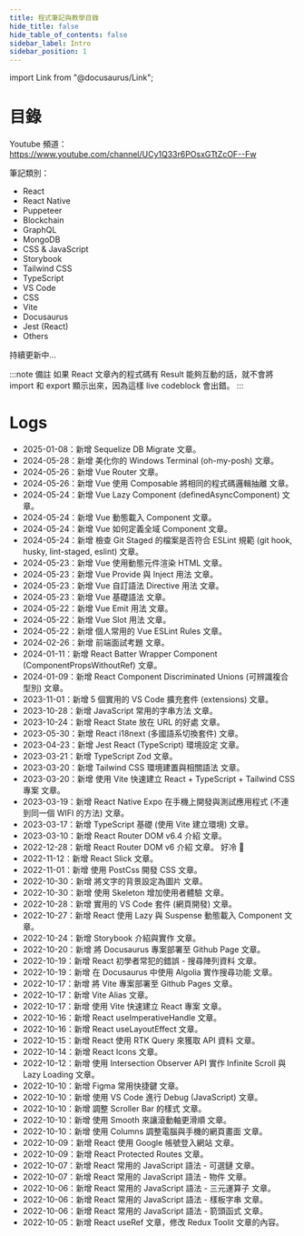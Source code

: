 ```yaml
---
title: 程式筆記與教學目錄
hide_title: false
hide_table_of_contents: false
sidebar_label: Intro
sidebar_position: 1
---
```


import Link from "@docusaurus/Link";

# 目錄

Youtube 頻道：
https://www.youtube.com/channel/UCy1Q33r6POsxGTtZcOF--Fw

筆記類別：

-   <Link to="/docs/category/react">React</Link>
-   <Link to="/docs/category/react-native">React Native</Link>
-   <Link to="/docs/category/puppeteer">Puppeteer</Link>
-   <Link to="/docs/category/blockchain">Blockchain</Link>
-   <Link to="/docs/category/graphql">GraphQL</Link>
-   <Link to="/docs/category/mongodb">MongoDB</Link>
-   <Link to="/docs/category/css--javascript">CSS & JavaScript</Link>
-   <Link to="/docs/category/storybook">Storybook</Link>
-   <Link to="/docs/category/tailwind-css">Tailwind CSS</Link>
-   <Link to="/docs/category/typescript">TypeScript</Link>
-   <Link to="/docs/category/vs-code">VS Code</Link>
-   <Link to="/docs/category/css">CSS</Link>
-   <Link to="/docs/category/vite">Vite</Link>
-   <Link to="/docs/category/docusaurus">Docusaurus</Link>
-   <Link to="/docs/category/jest-react">Jest (React)</Link>
-   <Link to="/docs/category/others">Others</Link>

持續更新中...

:::note 備註
如果 React 文章內的程式碼有 Result 能夠互動的話，就不會將 import 和 export 顯示出來，因為這樣 live codeblock 會出錯。
:::

# Logs

-   2025-01-08：新增 <Link to="/docs/Sequelize/Sequelize-DB-Migrate">Sequelize DB Migrate</Link> 文章。
-   2024-05-28：新增 <Link to="/docs/Others/Windows-Terminal-Better">美化你的 Windows Terminal (oh-my-posh)</Link> 文章。
-   2024-05-26：新增 <Link to="/docs/Vue/Vue-Router">Vue Router</Link> 文章。
-   2024-05-26：新增 <Link to="/docs/Vue/Vue-Composable">Vue 使用 Composable 將相同的程式碼邏輯抽離</Link> 文章。
-   2024-05-24：新增 <Link to="/docs/Vue/Vue-Lazy-Component">Vue Lazy Component (definedAsyncComponent)</Link> 文章。
-   2024-05-24：新增 <Link to="/docs/Vue/Vue-Dynamic-Render-Component">Vue 動態載入 Component</Link> 文章。
-   2024-05-24：新增 <Link to="/docs/Vue/Vue-Global-Component">Vue 如何定義全域 Component</Link> 文章。
-   2024-05-24：新增 <Link to="/docs/Others/Husky-Lint-Staged">檢查 Git Staged 的檔案是否符合 ESLint 規範 (git hook, husky, lint-staged, eslint)</Link> 文章。
-   2024-05-23：新增 <Link to="/docs/Vue/Vue-Dynamic-Render-HTML">Vue 使用動態元件渲染 HTML</Link> 文章。
-   2024-05-23：新增 <Link to="/docs/Vue/Vue-Provide-Inject">Vue Provide 與 Inject 用法</Link> 文章。
-   2024-05-23：新增 <Link to="/docs/Vue/Vue-Directive">Vue 自訂語法 Directive 用法</Link> 文章。
-   2024-05-23：新增 <Link to="/docs/Vue/Vue-Basic">Vue 基礎語法</Link> 文章。
-   2024-05-22：新增 <Link to="/docs/Vue/Vue-Emit">Vue Emit 用法</Link> 文章。
-   2024-05-22：新增 <Link to="/docs/Vue/Vue-Slot">Vue Slot 用法</Link> 文章。
-   2024-05-22：新增 <Link to="/docs/Vue/Vue-ESLint">個人常用的 Vue ESLint Rules</Link> 文章。
-   2024-02-26：新增 <Link to="/docs/Others/interview">前端面試考題</Link> 文章。
-   2024-01-11：新增 <Link to="/docs/TypeScript/TypeScript-Wrapper-Component">React Batter Wrapper Component (ComponentPropsWithoutRef)</Link> 文章。
-   2024-01-09：新增 <Link to="/docs/TypeScript/TypeScript-Discriminated-Unions">React Component Discriminated Unions (可辨識複合型別)</Link> 文章。
-   2023-11-01：新增 <Link to="/docs/VS%20Code/vsCodeExtensions2">5 個實用的 VS Code 擴充套件 (extensions)</Link> 文章。
-   2023-10-28：新增 <Link to="/docs/JavaScript/string">JavaScript 常用的字串方法</Link> 文章。
-   2023-10-24：新增 <Link to="/docs/React/Tips/React-State-URL">React State 放在 URL 的好處</Link> 文章。
-   2023-05-30：新增 <Link to="/docs/React/Package/React-i18next">React i18next (多國語系切換套件)</Link> 文章。
-   2023-04-23：新增 <Link to="/docs/Jest/Jest-React">Jest React (TypeScript) 環境設定</Link> 文章。
-   2023-03-21：新增 <Link to="/docs/TypeScript/TypeScript-Zod">TypeScript Zod</Link> 文章。
-   2023-03-20：新增 <Link to="/docs/Tailwind/Tailwind-Setup">Tailwind CSS 環境建置與相關語法</Link> 文章。
-   2023-03-20：新增 <Link to="/docs/Vite/React-Ts-Tailwind">使用 Vite 快速建立 React + TypeScript + Tailwind CSS 專案</Link> 文章。
-   2023-03-19：新增 <Link to="/docs/React%20Native/expogo">React Native Expo 在手機上開發與測試應用程式 (不連到同一個 WIFI 的方法)</Link> 文章。
-   2023-03-17：新增 <Link to="/docs/TypeScript/TypeScript-Basic">TypeScript 基礎 (使用 Vite 建立環境)</Link> 文章。
-   2023-03-10：新增 <Link to="/docs/React/Package/React-Router-Dom-v6-4">React Router DOM v6.4 介紹</Link> 文章。
-   2022-12-28：新增 <Link to="/docs/React/Package/React-Router-Dom-v6">React Router DOM v6 介紹</Link> 文章。 好冷 🥶
-   2022-11-12：新增 <Link to="/docs/React/Package/React-Slick">React Slick</Link> 文章。
-   2022-11-01：新增 <Link to="/docs/JavaScript/postcss">使用 PostCss 開發 CSS</Link> 文章。
-   2022-10-30：新增 <Link to="/docs/CSS/textImage">將文字的背景設定為圖片</Link> 文章。
-   2022-10-30：新增 <Link to="/docs/JavaScript/skeleton">使用 Skeleton 增加使用者體驗</Link> 文章。
-   2022-10-28：新增 <Link to="/docs/VS%20Code/vsCodeExtensions">實用的 VS Code 套件 (網頁開發)</Link> 文章。
-   2022-10-27：新增 <Link to="/docs/React/Tips/React-Lazy">React 使用 Lazy 與 Suspense 動態載入 Component</Link> 文章。
-   2022-10-24：新增 <Link to="/docs/Stroybook/Storybook-Basic">Storybook 介紹與實作</Link> 文章。
-   2022-10-20：新增 <Link to="/docs/Docusaurus/Docusaurus-Github">將 Docusaurus 專案部署至 Github Page</Link> 文章。
-   2022-10-19：新增 <Link to="/docs/React/Tips/React-Search">React 初學者常犯的錯誤 - 搜尋陣列資料</Link> 文章。
-   2022-10-19：新增 <Link to="/docs/Docusaurus/Algolia">在 Docusaurus 中使用 Algolia 實作搜尋功能</Link> 文章。
-   2022-10-17：新增 <Link to="/docs/Vite/Vite-Github-Pages">將 Vite 專案部署至 Github Pages</Link> 文章。
-   2022-10-17：新增 <Link to="/docs/Vite/Vite-Alias">Vite Alias</Link> 文章。
-   2022-10-17：新增 <Link to="/docs/Vite/React-Vite">使用 Vite 快速建立 React 專案</Link> 文章。
-   2022-10-16：新增 <Link to="/docs/React/Hooks/React-useImperativeHandle">React useImperativeHandle</Link> 文章。
-   2022-10-16：新增 <Link to="/docs/React/Hooks/React-useLayoutEffect">React useLayoutEffect</Link> 文章。
-   2022-10-15：新增 <Link to="/docs/React/Package/React-RTK-Query">React 使用 RTK Query 來獲取 API 資料</Link> 文章。
-   2022-10-14：新增 <Link to="/docs/React/Package/React-Icons">React Icons</Link> 文章。
-   2022-10-12：新增 <Link to="/docs/JavaScript/intersectionObserver">使用 Intersection Observer API 實作 Infinite Scroll 與 Lazy Loading</Link> 文章。
-   2022-10-10：新增 <Link to="/docs/Others/figmaShortcut">Figma 常用快捷鍵</Link> 文章。
-   2022-10-10：新增 <Link to="/docs/VS%20Code/vsCodeDebug">使用 VS Code 進行 Debug (JavaScript)</Link> 文章。
-   2022-10-10：新增 <Link to="/docs/CSS/scrollerBar">調整 Scroller Bar 的樣式</Link> 文章。
-   2022-10-10：新增 <Link to="/docs/CSS/smoothScroll">使用 Smooth 來讓滾動軸更滑順</Link> 文章。
-   2022-10-10：新增 <Link to="/docs/CSS/columns">使用 Columns 調整電腦與手機的網頁畫面</Link> 文章。
-   2022-10-09：新增 <Link to="/docs/React/Package/React-Google-Auth">React 使用 Google 帳號登入網站</Link> 文章。
-   2022-10-09：新增 <Link to="/docs/React/Package/React-Protected-Routes">React Protected Routes</Link> 文章。
-   2022-10-07：新增 <Link to="/docs/React/Tips/React-Optional-Chaining">React 常用的 JavaScript 語法 - 可選鏈</Link> 文章。
-   2022-10-07：新增 <Link to="/docs/React/Tips/React-Objects">React 常用的 JavaScript 語法 - 物件</Link> 文章。
-   2022-10-06：新增 <Link to="/docs/React/Tips/React-Ternary-Operators">React 常用的 JavaScript 語法 - 三元運算子</Link> 文章。
-   2022-10-06：新增 <Link to="/docs/React/Tips/React-Template-String">React 常用的 JavaScript 語法 - 樣板字串</Link> 文章。
-   2022-10-06：新增 <Link to="/docs/React/Tips/React-Arrow-Function">React 常用的 JavaScript 語法 - 箭頭函式</Link> 文章。
-   2022-10-05：新增 <Link to="/docs/React/Hooks/React-useRef">React useRef</Link> 文章，修改 Redux Toolit 文章的內容。
